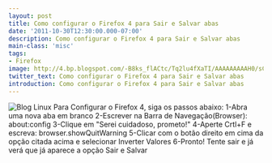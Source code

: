 ```yaml
---
layout: post
title: Como configurar o Firefox 4 para Sair e Salvar abas
date: '2011-10-30T12:30:00.000-07:00'
description: Como configurar o Firefox 4 para Sair e Salvar abas
main-class: 'misc'
tags:
- Firefox
image: http://4.bp.blogspot.com/-B8ks_flACtc/Tq2lu4fXaTI/AAAAAAAAAH0/sCfuo7Aw2Zg/s72-c/firefux.png
twitter_text: Como configurar o Firefox 4 para Sair e Salvar abas
introduction: Como configurar o Firefox 4 para Sair e Salvar abas
---
```

![Blog Linux](http://4.bp.blogspot.com/-B8ks_flACtc/Tq2lu4fXaTI/AAAAAAAAAH0/sCfuo7Aw2Zg/s1600/firefux.png "Blog Linux")
Para Configurar o Firefox 4, siga os passos abaixo:
1-Abra uma nova aba em branco
2-Escrever na Barra de Navegação(Browser): about:config
3-Clique em "Serei cuidadoso, prometo!"
4-Aperte Crtl+F e escreva: browser.showQuitWarning
5-Clicar com o botão direito em cima da opção citada acima
e selecionar Inverter Valores
6-Pronto!
Tente sair e já verá que já aparece a opção Sair e Salvar
